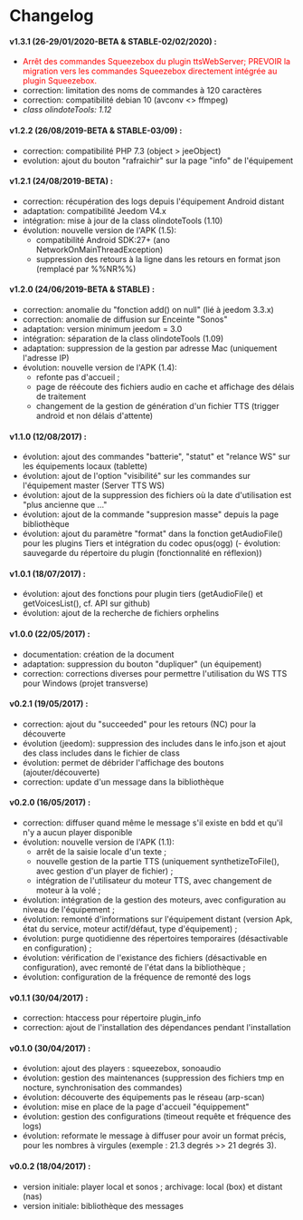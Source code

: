 # Changelog

#### v1.3.1 (26-29/01/2020-BETA & STABLE-02/02/2020) :
- <span style="color:red;">Arrêt des commandes Squeezebox du plugin ttsWebServer; PREVOIR la migration vers les commandes Squeezebox directement intégrée au plugin Squeezebox.</span>
- correction: limitation des noms de commandes à 120 caractères
- correction: compatibilité debian 10 (avconv <> ffmpeg)
- _class olindoteTools: 1.12_

#### v1.2.2 (26/08/2019-BETA & STABLE-03/09) :
- correction: compatibilité PHP 7.3 (object > jeeObject)
- evolution: ajout du bouton "rafraichir" sur la page "info" de l'équipement

#### v1.2.1 (24/08/2019-BETA) :
- correction: récupération des logs depuis l'équipement Android distant
- adaptation: compatibilité Jeedom V4.x
- intégration: mise à jour de la class olindoteTools (1.10)
- évolution: nouvelle version de l'APK (1.5): 
  - compatibilité Android SDK:27+ (ano NetworkOnMainThreadException)
  - suppression des retours à la ligne dans les retours en format json (remplacé par %%NR%%)

#### v1.2.0 (24/06/2019-BETA & STABLE) :
- correction: anomalie du "fonction add() on null" (lié à jeedom 3.3.x)
- correction: anomalie de diffusion sur Enceinte "Sonos"
- adaptation: version minimum jeedom = 3.0
- intégration: séparation de la class olindoteTools (1.09)
- adaptation: suppression de la gestion par adresse Mac (uniquement l'adresse IP)
- évolution: nouvelle version de l'APK (1.4): 
  - refonte pas d'accueil ;
  - page de réécoute des fichiers audio en cache et affichage des délais de traitement
  - changement de la gestion de génération d'un fichier TTS (trigger android et non délais d'attente)

#### v1.1.0 (12/08/2017) :
- évolution: ajout des commandes "batterie", "statut" et "relance WS" sur les équipements locaux (tablette)
- évolution: ajout de l'option "visibilité" sur les commandes sur l'équipement master (Server TTS WS)
- évolution: ajout de la suppression des fichiers où la date d'utilisation est "plus ancienne que ..."
- évolution: ajout de la commande "suppresion masse" depuis la page bibliothèque
- évolution: ajout du paramètre "format" dans la fonction getAudioFile() pour les plugins Tiers et intégration du codec opus(ogg)
(- évolution: sauvegarde du répertoire du plugin (fonctionnalité en réflexion))

#### v1.0.1 (18/07/2017) :
- évolution: ajout des fonctions pour plugin tiers (getAudioFile() et getVoicesList(), cf. API sur github)
- évolution: ajout de la recherche de fichiers orphelins

#### v1.0.0 (22/05/2017) :
- documentation: création de la document
- adaptation: suppression du bouton "dupliquer" (un équipement)
- correction: corrections diverses pour permettre l'utilisation du WS TTS pour Windows (projet transverse)

#### v0.2.1 (19/05/2017) :
- correction: ajout du "succeeded" pour les retours (NC) pour la découverte
- évolution (jeedom): suppression des includes dans le info.json et ajout des class includes dans le fichier de class
- évolution: permet de débrider l'affichage des boutons (ajouter/découverte)
- correction: update d'un message dans la bibliothèque

#### v0.2.0 (16/05/2017) :
- correction: diffuser quand même le message s'il existe en bdd et qu'il n'y a aucun player disponible
- évolution: nouvelle version de l'APK (1.1): 
  - arrêt de la saisie locale d'un texte ;
  - nouvelle gestion de la partie TTS (uniquement synthetizeToFile(), avec gestion d'un player de fichier) ; 
  - intégration de l'utilisateur du moteur TTS, avec changement de moteur à la volé ; 
- évolution: intégration de la gestion des moteurs, avec configuration au niveau de l'équipement ; 
- évolution: remonté d'informations sur l'équipement distant (version Apk, état du service, moteur actif/défaut, type d'équipement) ; 
- évolution: purge quotidienne des répertoires temporaires (désactivable en configuration) ; 
- évolution: vérification de l'existance des fichiers (désactivable en configuration), avec remonté de l'état dans la bibliothèque ; 
- évolution: configuration de la fréquence de remonté des logs

#### v0.1.1 (30/04/2017) :
- correction: htaccess pour répertoire plugin_info
- correction: ajout de l'installation des dépendances pendant l'installation

#### v0.1.0 (30/04/2017) :
- évolution: ajout des players : squeezebox, sonoaudio
- évolution: gestion des maintenances (suppression des fichiers tmp en nocture, synchronisation des commandes)
- évolution: découverte des équipements pas le réseau (arp-scan)
- évolution: mise en place de la page d'accueil "équippement"
- évolution: gestion des configurations (timeout requête et fréquence des logs)
- évolution: reformate le message à diffuser pour avoir un format précis, pour les nombres à virgules (exemple : 21.3 degrés >> 21 degrés 3).

#### v0.0.2 (18/04/2017) :
- version initiale: player local et sonos ; archivage: local (box) et distant (nas)
- version initiale: bibliothèque des messages
